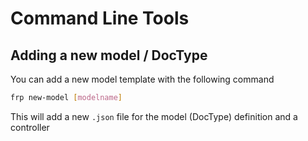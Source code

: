 # Command Line Tools

## Adding a new model / DocType

You can add a new model template with the following command

```sh
frp new-model [modelname]
```

This will add a new `.json` file for the model (DocType) definition and a controller
